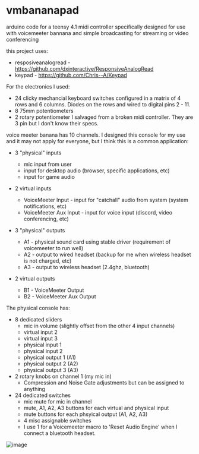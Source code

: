 # vmbananapad

arduino code for a teensy 4.1 midi controller specifically designed for use with voicemeeter bannana and simple broadcasting for streaming or video conferencing

this project uses:
- resposiveanalogread - https://github.com/dxinteractive/ResponsiveAnalogRead
- keypad - https://github.com/Chris--A/Keypad

For the electronics I used:
  - 24 clicky mechancial keyboard switches configured in a matrix of 4 rows and 6 columns. Diodes on the rows and wired to digital pins 2 - 11.  
  - 8 75mm potentiometers 
  - 2 rotary potentiometer I salvaged from a broken midi controller. They are 3 pin but I don't know their specs.

voice meeter banana has 10 channels. I designed this console for my use and it may not apply for everyone, but I think this is a common application:

- 3 "physical" inputs
  - mic input from user    
  - input for desktop audio (browser, specific applications, etc)
  - input for game audio
  
- 2 virtual inputs
  - VoiceMeeter Input - input for "catchall" audio from system (system notifications, etc) 
  - VoiceMeeter Aux Input - input for voice input (discord, video conferencing, etc)
  
- 3 "physical" outputs
  - A1 - physical sound card using stable driver (requirement of voicemeeter to run well)
  - A2 - output to wired headset (backup for me when wireless headset is not charged, etc)
  - A3 - output to wireless headset (2.4ghz, bluetooth)
  
- 2 virtual outputs
  - B1 - VoiceMeeter Output
  - B2 - VoiceMeeter Aux Output
    
The physical console has:
  - 8 dedicated sliders
      - mic in volume (slightly offset from the other 4 input channels)
      - virtual input 2
      - virtual input 3
      - physical input 1
      - physical input 2
      - physical output 1 (A1)
      - physical output 2 (A2)
      - physical output 3 (A3)    
  - 2 rotary knobs on channel 1 (my mic in)
      - Compression and Noise Gate adjustments but can be assigned to anything     
  - 24 dedicated switches
      - mic mute for mic in channel
      - mute, A1, A2, A3 buttons for each virtual and physical input
      - mute buttons for each phsyical output (A1, A2, A3)
      - 4 misc assignable switches
      - I use 1 for a Voicemeeter macro to 'Reset Audio Engine' when I connect a bluetooth headset.
        
![image](https://user-images.githubusercontent.com/1077409/166650103-03a1fa82-2830-4810-a70f-194dab479040.png)
